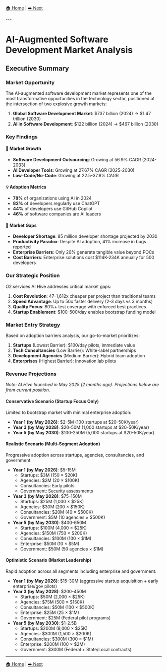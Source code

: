 [🏠 Home](../../README.md) | [➡️ Next](02-market-overview.md)

<link rel="stylesheet" href="../../assets/css/styles.css">
---

# AI-Augmented Software Development Market Analysis

## Executive Summary

### Market Opportunity

The AI-augmented software development market represents one of the most transformative opportunities in the technology sector, positioned at the intersection of two explosive growth markets:

1. **Global Software Development Market**: $737 billion (2024) → $1.47 trillion (2030)
2. **AI in Software Development**: $122 billion (2024) → $467 billion (2030)

### Key Findings

#### 🚀 Market Growth
- **Software Development Outsourcing**: Growing at 56.9% CAGR (2024-2033)
- **AI Developer Tools**: Growing at 27.67% CAGR (2025-2030)
- **Low-Code/No-Code**: Growing at 22.5-37.9% CAGR

#### 💡 Adoption Metrics
- **78%** of organizations using AI in 2024
- **82%** of developers regularly use ChatGPT
- **44%** of developers use GitHub Copilot
- **46%** of software companies are AI leaders

#### 🎯 Market Gaps
- **Developer Shortage**: 85 million developer shortage projected by 2030
- **Productivity Paradox**: Despite AI adoption, 41% increase in bugs reported
- **Enterprise Barriers**: Only 26% generate tangible value beyond POCs
- **Cost Barriers**: Enterprise solutions cost $114K-234K annually for 500 developers

### Our Strategic Position

O2.services AI Hive addresses critical market gaps:

1. **Cost Revolution**: 47-1,612x cheaper per project than traditional teams
2. **Speed Advantage**: Up to 50x faster delivery (2-3 days vs 3 months)
3. **Quality Focus**: 80%+ test coverage with enforced best practices
4. **Startup Enablement**: $100-500/day enables bootstrap funding model

### Market Entry Strategy

Based on adoption barriers analysis, our go-to-market prioritizes:

1. **Startups** (Lowest Barrier): $100/day pilots, immediate value
2. **Tech Consultancies** (Low Barrier): White-label partnerships
3. **Development Agencies** (Medium Barrier): Hybrid team adoption
4. **Enterprises** (Highest Barrier): Innovation lab pilots

### Revenue Projections
*Note: AI Hive launched in May 2025 (2 months ago). Projections below are from current position.*

#### Conservative Scenario (Startup Focus Only)
Limited to bootstrap market with minimal enterprise adoption:
- **Year 1 (by May 2026)**: $2-5M (100 startups at $20-50K/year)
- **Year 3 (by May 2028)**: $20-50M (1,000 startups at $20-50K/year)
- **Year 5 (by May 2030)**: $100-250M (5,000 startups at $20-50K/year)

#### Realistic Scenario (Multi-Segment Adoption)
Progressive adoption across startups, agencies, consultancies, and government:
- **Year 1 (by May 2026)**: $5-15M
  - Startups: $3M (150 × $20K)
  - Agencies: $2M (20 × $100K)
  - Consultancies: Early pilots
  - Government: Security assessments
- **Year 3 (by May 2028)**: $75-150M
  - Startups: $25M (1,000 × $25K)
  - Agencies: $30M (200 × $150K)
  - Consultancies: $20M (40 × $500K)
  - Government: $5M (10 agencies × $500K)
- **Year 5 (by May 2030)**: $400-650M
  - Startups: $100M (4,000 × $25K)
  - Agencies: $150M (750 × $200K)
  - Consultancies: $100M (100 × $1M)
  - Enterprise: $50M (10 × $5M)
  - Government: $50M (50 agencies × $1M)

#### Optimistic Scenario (Market Leadership)
Rapid adoption across all segments including enterprise and government:
- **Year 1 (by May 2026)**: $15-30M (aggressive startup acquisition + early enterprise/gov pilots)
- **Year 3 (by May 2028)**: $200-450M
  - Startups: $50M (2,000 × $25K)
  - Agencies: $75M (500 × $150K)
  - Consultancies: $50M (100 × $500K)
  - Enterprise: $25M (25 × $1M)
  - Government: $25M (Federal pilot programs)
- **Year 5 (by May 2030)**: $1-2.5B
  - Startups: $200M (8,000 × $25K)
  - Agencies: $300M (1,500 × $200K)
  - Consultancies: $300M (300 × $1M)
  - Enterprise: $200M (100 × $2M)
  - Government: $300M (Federal + State/Local contracts)

---

[🏠 Home](../../README.md) | [➡️ Next](02-market-overview.md)
